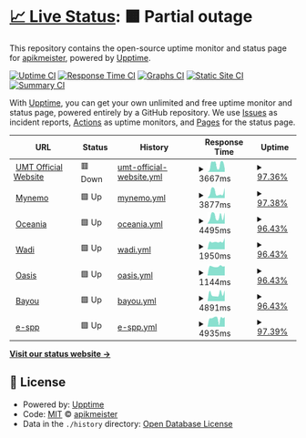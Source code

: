 # [📈 Live Status](https://apikmeister.github.io/umt-web-uptime): <!--live status--> **🟧 Partial outage**

This repository contains the open-source uptime monitor and status page for [apikmeister](https://apikmeister.github.io/umt-web-uptime), powered by [Upptime](https://github.com/upptime/upptime).

[![Uptime CI](https://github.com/apikmeister/umt-web-uptime/workflows/Uptime%20CI/badge.svg)](https://github.com/apikmeister/umt-web-uptime/actions?query=workflow%3A%22Uptime+CI%22)
[![Response Time CI](https://github.com/apikmeister/umt-web-uptime/workflows/Response%20Time%20CI/badge.svg)](https://github.com/apikmeister/umt-web-uptime/actions?query=workflow%3A%22Response+Time+CI%22)
[![Graphs CI](https://github.com/apikmeister/umt-web-uptime/workflows/Graphs%20CI/badge.svg)](https://github.com/apikmeister/umt-web-uptime/actions?query=workflow%3A%22Graphs+CI%22)
[![Static Site CI](https://github.com/apikmeister/umt-web-uptime/workflows/Static%20Site%20CI/badge.svg)](https://github.com/apikmeister/umt-web-uptime/actions?query=workflow%3A%22Static+Site+CI%22)
[![Summary CI](https://github.com/apikmeister/umt-web-uptime/workflows/Summary%20CI/badge.svg)](https://github.com/apikmeister/umt-web-uptime/actions?query=workflow%3A%22Summary+CI%22)

With [Upptime](https://upptime.js.org), you can get your own unlimited and free uptime monitor and status page, powered entirely by a GitHub repository. We use [Issues](https://github.com/apikmeister/umt-web-uptime/issues) as incident reports, [Actions](https://github.com/apikmeister/umt-web-uptime/actions) as uptime monitors, and [Pages](https://apikmeister.github.io/umt-web-uptime) for the status page.

<!--start: status pages-->
<!-- This summary is generated by Upptime (https://github.com/upptime/upptime) -->
<!-- Do not edit this manually, your changes will be overwritten -->
<!-- prettier-ignore -->
| URL | Status | History | Response Time | Uptime |
| --- | ------ | ------- | ------------- | ------ |
| <img alt="" src="https://icons.duckduckgo.com/ip3/www.umt.edu.my.ico" height="13"> [UMT Official Website](https://www.umt.edu.my) | 🟥 Down | [umt-official-website.yml](https://github.com/apikmeister/umt-web-uptime/commits/HEAD/history/umt-official-website.yml) | <details><summary><img alt="Response time graph" src="./graphs/umt-official-website/response-time-week.png" height="20"> 3667ms</summary><br><a href="https://apikmeister.github.io/umt-web-uptime/history/umt-official-website"><img alt="Response time 3508" src="https://img.shields.io/endpoint?url=https%3A%2F%2Fraw.githubusercontent.com%2Fapikmeister%2Fumt-web-uptime%2FHEAD%2Fapi%2Fumt-official-website%2Fresponse-time.json"></a><br><a href="https://apikmeister.github.io/umt-web-uptime/history/umt-official-website"><img alt="24-hour response time 1524" src="https://img.shields.io/endpoint?url=https%3A%2F%2Fraw.githubusercontent.com%2Fapikmeister%2Fumt-web-uptime%2FHEAD%2Fapi%2Fumt-official-website%2Fresponse-time-day.json"></a><br><a href="https://apikmeister.github.io/umt-web-uptime/history/umt-official-website"><img alt="7-day response time 3667" src="https://img.shields.io/endpoint?url=https%3A%2F%2Fraw.githubusercontent.com%2Fapikmeister%2Fumt-web-uptime%2FHEAD%2Fapi%2Fumt-official-website%2Fresponse-time-week.json"></a><br><a href="https://apikmeister.github.io/umt-web-uptime/history/umt-official-website"><img alt="30-day response time 3508" src="https://img.shields.io/endpoint?url=https%3A%2F%2Fraw.githubusercontent.com%2Fapikmeister%2Fumt-web-uptime%2FHEAD%2Fapi%2Fumt-official-website%2Fresponse-time-month.json"></a><br><a href="https://apikmeister.github.io/umt-web-uptime/history/umt-official-website"><img alt="1-year response time 3508" src="https://img.shields.io/endpoint?url=https%3A%2F%2Fraw.githubusercontent.com%2Fapikmeister%2Fumt-web-uptime%2FHEAD%2Fapi%2Fumt-official-website%2Fresponse-time-year.json"></a></details> | <details><summary><a href="https://apikmeister.github.io/umt-web-uptime/history/umt-official-website">97.36%</a></summary><a href="https://apikmeister.github.io/umt-web-uptime/history/umt-official-website"><img alt="All-time uptime 88.78%" src="https://img.shields.io/endpoint?url=https%3A%2F%2Fraw.githubusercontent.com%2Fapikmeister%2Fumt-web-uptime%2FHEAD%2Fapi%2Fumt-official-website%2Fuptime.json"></a><br><a href="https://apikmeister.github.io/umt-web-uptime/history/umt-official-website"><img alt="24-hour uptime 81.53%" src="https://img.shields.io/endpoint?url=https%3A%2F%2Fraw.githubusercontent.com%2Fapikmeister%2Fumt-web-uptime%2FHEAD%2Fapi%2Fumt-official-website%2Fuptime-day.json"></a><br><a href="https://apikmeister.github.io/umt-web-uptime/history/umt-official-website"><img alt="7-day uptime 97.36%" src="https://img.shields.io/endpoint?url=https%3A%2F%2Fraw.githubusercontent.com%2Fapikmeister%2Fumt-web-uptime%2FHEAD%2Fapi%2Fumt-official-website%2Fuptime-week.json"></a><br><a href="https://apikmeister.github.io/umt-web-uptime/history/umt-official-website"><img alt="30-day uptime 88.78%" src="https://img.shields.io/endpoint?url=https%3A%2F%2Fraw.githubusercontent.com%2Fapikmeister%2Fumt-web-uptime%2FHEAD%2Fapi%2Fumt-official-website%2Fuptime-month.json"></a><br><a href="https://apikmeister.github.io/umt-web-uptime/history/umt-official-website"><img alt="1-year uptime 88.78%" src="https://img.shields.io/endpoint?url=https%3A%2F%2Fraw.githubusercontent.com%2Fapikmeister%2Fumt-web-uptime%2FHEAD%2Fapi%2Fumt-official-website%2Fuptime-year.json"></a></details>
| <img alt="" src="https://icons.duckduckgo.com/ip3/mynemo.umt.edu.my.ico" height="13"> [Mynemo](https://mynemo.umt.edu.my) | 🟩 Up | [mynemo.yml](https://github.com/apikmeister/umt-web-uptime/commits/HEAD/history/mynemo.yml) | <details><summary><img alt="Response time graph" src="./graphs/mynemo/response-time-week.png" height="20"> 3877ms</summary><br><a href="https://apikmeister.github.io/umt-web-uptime/history/mynemo"><img alt="Response time 3620" src="https://img.shields.io/endpoint?url=https%3A%2F%2Fraw.githubusercontent.com%2Fapikmeister%2Fumt-web-uptime%2FHEAD%2Fapi%2Fmynemo%2Fresponse-time.json"></a><br><a href="https://apikmeister.github.io/umt-web-uptime/history/mynemo"><img alt="24-hour response time 7274" src="https://img.shields.io/endpoint?url=https%3A%2F%2Fraw.githubusercontent.com%2Fapikmeister%2Fumt-web-uptime%2FHEAD%2Fapi%2Fmynemo%2Fresponse-time-day.json"></a><br><a href="https://apikmeister.github.io/umt-web-uptime/history/mynemo"><img alt="7-day response time 3877" src="https://img.shields.io/endpoint?url=https%3A%2F%2Fraw.githubusercontent.com%2Fapikmeister%2Fumt-web-uptime%2FHEAD%2Fapi%2Fmynemo%2Fresponse-time-week.json"></a><br><a href="https://apikmeister.github.io/umt-web-uptime/history/mynemo"><img alt="30-day response time 3620" src="https://img.shields.io/endpoint?url=https%3A%2F%2Fraw.githubusercontent.com%2Fapikmeister%2Fumt-web-uptime%2FHEAD%2Fapi%2Fmynemo%2Fresponse-time-month.json"></a><br><a href="https://apikmeister.github.io/umt-web-uptime/history/mynemo"><img alt="1-year response time 3620" src="https://img.shields.io/endpoint?url=https%3A%2F%2Fraw.githubusercontent.com%2Fapikmeister%2Fumt-web-uptime%2FHEAD%2Fapi%2Fmynemo%2Fresponse-time-year.json"></a></details> | <details><summary><a href="https://apikmeister.github.io/umt-web-uptime/history/mynemo">97.38%</a></summary><a href="https://apikmeister.github.io/umt-web-uptime/history/mynemo"><img alt="All-time uptime 88.77%" src="https://img.shields.io/endpoint?url=https%3A%2F%2Fraw.githubusercontent.com%2Fapikmeister%2Fumt-web-uptime%2FHEAD%2Fapi%2Fmynemo%2Fuptime.json"></a><br><a href="https://apikmeister.github.io/umt-web-uptime/history/mynemo"><img alt="24-hour uptime 81.66%" src="https://img.shields.io/endpoint?url=https%3A%2F%2Fraw.githubusercontent.com%2Fapikmeister%2Fumt-web-uptime%2FHEAD%2Fapi%2Fmynemo%2Fuptime-day.json"></a><br><a href="https://apikmeister.github.io/umt-web-uptime/history/mynemo"><img alt="7-day uptime 97.38%" src="https://img.shields.io/endpoint?url=https%3A%2F%2Fraw.githubusercontent.com%2Fapikmeister%2Fumt-web-uptime%2FHEAD%2Fapi%2Fmynemo%2Fuptime-week.json"></a><br><a href="https://apikmeister.github.io/umt-web-uptime/history/mynemo"><img alt="30-day uptime 88.77%" src="https://img.shields.io/endpoint?url=https%3A%2F%2Fraw.githubusercontent.com%2Fapikmeister%2Fumt-web-uptime%2FHEAD%2Fapi%2Fmynemo%2Fuptime-month.json"></a><br><a href="https://apikmeister.github.io/umt-web-uptime/history/mynemo"><img alt="1-year uptime 88.77%" src="https://img.shields.io/endpoint?url=https%3A%2F%2Fraw.githubusercontent.com%2Fapikmeister%2Fumt-web-uptime%2FHEAD%2Fapi%2Fmynemo%2Fuptime-year.json"></a></details>
| <img alt="" src="https://icons.duckduckgo.com/ip3/epembelajaran.umt.edu.my.ico" height="13"> [Oceania](https://epembelajaran.umt.edu.my/oceania/) | 🟩 Up | [oceania.yml](https://github.com/apikmeister/umt-web-uptime/commits/HEAD/history/oceania.yml) | <details><summary><img alt="Response time graph" src="./graphs/oceania/response-time-week.png" height="20"> 4495ms</summary><br><a href="https://apikmeister.github.io/umt-web-uptime/history/oceania"><img alt="Response time 4275" src="https://img.shields.io/endpoint?url=https%3A%2F%2Fraw.githubusercontent.com%2Fapikmeister%2Fumt-web-uptime%2FHEAD%2Fapi%2Foceania%2Fresponse-time.json"></a><br><a href="https://apikmeister.github.io/umt-web-uptime/history/oceania"><img alt="24-hour response time 4817" src="https://img.shields.io/endpoint?url=https%3A%2F%2Fraw.githubusercontent.com%2Fapikmeister%2Fumt-web-uptime%2FHEAD%2Fapi%2Foceania%2Fresponse-time-day.json"></a><br><a href="https://apikmeister.github.io/umt-web-uptime/history/oceania"><img alt="7-day response time 4495" src="https://img.shields.io/endpoint?url=https%3A%2F%2Fraw.githubusercontent.com%2Fapikmeister%2Fumt-web-uptime%2FHEAD%2Fapi%2Foceania%2Fresponse-time-week.json"></a><br><a href="https://apikmeister.github.io/umt-web-uptime/history/oceania"><img alt="30-day response time 4275" src="https://img.shields.io/endpoint?url=https%3A%2F%2Fraw.githubusercontent.com%2Fapikmeister%2Fumt-web-uptime%2FHEAD%2Fapi%2Foceania%2Fresponse-time-month.json"></a><br><a href="https://apikmeister.github.io/umt-web-uptime/history/oceania"><img alt="1-year response time 4275" src="https://img.shields.io/endpoint?url=https%3A%2F%2Fraw.githubusercontent.com%2Fapikmeister%2Fumt-web-uptime%2FHEAD%2Fapi%2Foceania%2Fresponse-time-year.json"></a></details> | <details><summary><a href="https://apikmeister.github.io/umt-web-uptime/history/oceania">96.43%</a></summary><a href="https://apikmeister.github.io/umt-web-uptime/history/oceania"><img alt="All-time uptime 87.95%" src="https://img.shields.io/endpoint?url=https%3A%2F%2Fraw.githubusercontent.com%2Fapikmeister%2Fumt-web-uptime%2FHEAD%2Fapi%2Foceania%2Fuptime.json"></a><br><a href="https://apikmeister.github.io/umt-web-uptime/history/oceania"><img alt="24-hour uptime 75.02%" src="https://img.shields.io/endpoint?url=https%3A%2F%2Fraw.githubusercontent.com%2Fapikmeister%2Fumt-web-uptime%2FHEAD%2Fapi%2Foceania%2Fuptime-day.json"></a><br><a href="https://apikmeister.github.io/umt-web-uptime/history/oceania"><img alt="7-day uptime 96.43%" src="https://img.shields.io/endpoint?url=https%3A%2F%2Fraw.githubusercontent.com%2Fapikmeister%2Fumt-web-uptime%2FHEAD%2Fapi%2Foceania%2Fuptime-week.json"></a><br><a href="https://apikmeister.github.io/umt-web-uptime/history/oceania"><img alt="30-day uptime 87.95%" src="https://img.shields.io/endpoint?url=https%3A%2F%2Fraw.githubusercontent.com%2Fapikmeister%2Fumt-web-uptime%2FHEAD%2Fapi%2Foceania%2Fuptime-month.json"></a><br><a href="https://apikmeister.github.io/umt-web-uptime/history/oceania"><img alt="1-year uptime 87.95%" src="https://img.shields.io/endpoint?url=https%3A%2F%2Fraw.githubusercontent.com%2Fapikmeister%2Fumt-web-uptime%2FHEAD%2Fapi%2Foceania%2Fuptime-year.json"></a></details>
| <img alt="" src="https://icons.duckduckgo.com/ip3/epembelajaran.umt.edu.my.ico" height="13"> [Wadi](https://epembelajaran.umt.edu.my/wadi/) | 🟩 Up | [wadi.yml](https://github.com/apikmeister/umt-web-uptime/commits/HEAD/history/wadi.yml) | <details><summary><img alt="Response time graph" src="./graphs/wadi/response-time-week.png" height="20"> 1950ms</summary><br><a href="https://apikmeister.github.io/umt-web-uptime/history/wadi"><img alt="Response time 1952" src="https://img.shields.io/endpoint?url=https%3A%2F%2Fraw.githubusercontent.com%2Fapikmeister%2Fumt-web-uptime%2FHEAD%2Fapi%2Fwadi%2Fresponse-time.json"></a><br><a href="https://apikmeister.github.io/umt-web-uptime/history/wadi"><img alt="24-hour response time 2230" src="https://img.shields.io/endpoint?url=https%3A%2F%2Fraw.githubusercontent.com%2Fapikmeister%2Fumt-web-uptime%2FHEAD%2Fapi%2Fwadi%2Fresponse-time-day.json"></a><br><a href="https://apikmeister.github.io/umt-web-uptime/history/wadi"><img alt="7-day response time 1950" src="https://img.shields.io/endpoint?url=https%3A%2F%2Fraw.githubusercontent.com%2Fapikmeister%2Fumt-web-uptime%2FHEAD%2Fapi%2Fwadi%2Fresponse-time-week.json"></a><br><a href="https://apikmeister.github.io/umt-web-uptime/history/wadi"><img alt="30-day response time 1952" src="https://img.shields.io/endpoint?url=https%3A%2F%2Fraw.githubusercontent.com%2Fapikmeister%2Fumt-web-uptime%2FHEAD%2Fapi%2Fwadi%2Fresponse-time-month.json"></a><br><a href="https://apikmeister.github.io/umt-web-uptime/history/wadi"><img alt="1-year response time 1952" src="https://img.shields.io/endpoint?url=https%3A%2F%2Fraw.githubusercontent.com%2Fapikmeister%2Fumt-web-uptime%2FHEAD%2Fapi%2Fwadi%2Fresponse-time-year.json"></a></details> | <details><summary><a href="https://apikmeister.github.io/umt-web-uptime/history/wadi">96.43%</a></summary><a href="https://apikmeister.github.io/umt-web-uptime/history/wadi"><img alt="All-time uptime 87.95%" src="https://img.shields.io/endpoint?url=https%3A%2F%2Fraw.githubusercontent.com%2Fapikmeister%2Fumt-web-uptime%2FHEAD%2Fapi%2Fwadi%2Fuptime.json"></a><br><a href="https://apikmeister.github.io/umt-web-uptime/history/wadi"><img alt="24-hour uptime 75.02%" src="https://img.shields.io/endpoint?url=https%3A%2F%2Fraw.githubusercontent.com%2Fapikmeister%2Fumt-web-uptime%2FHEAD%2Fapi%2Fwadi%2Fuptime-day.json"></a><br><a href="https://apikmeister.github.io/umt-web-uptime/history/wadi"><img alt="7-day uptime 96.43%" src="https://img.shields.io/endpoint?url=https%3A%2F%2Fraw.githubusercontent.com%2Fapikmeister%2Fumt-web-uptime%2FHEAD%2Fapi%2Fwadi%2Fuptime-week.json"></a><br><a href="https://apikmeister.github.io/umt-web-uptime/history/wadi"><img alt="30-day uptime 87.95%" src="https://img.shields.io/endpoint?url=https%3A%2F%2Fraw.githubusercontent.com%2Fapikmeister%2Fumt-web-uptime%2FHEAD%2Fapi%2Fwadi%2Fuptime-month.json"></a><br><a href="https://apikmeister.github.io/umt-web-uptime/history/wadi"><img alt="1-year uptime 87.95%" src="https://img.shields.io/endpoint?url=https%3A%2F%2Fraw.githubusercontent.com%2Fapikmeister%2Fumt-web-uptime%2FHEAD%2Fapi%2Fwadi%2Fuptime-year.json"></a></details>
| <img alt="" src="https://icons.duckduckgo.com/ip3/epembelajaran.umt.edu.my.ico" height="13"> [Oasis](https://epembelajaran.umt.edu.my/oasis/) | 🟩 Up | [oasis.yml](https://github.com/apikmeister/umt-web-uptime/commits/HEAD/history/oasis.yml) | <details><summary><img alt="Response time graph" src="./graphs/oasis/response-time-week.png" height="20"> 1144ms</summary><br><a href="https://apikmeister.github.io/umt-web-uptime/history/oasis"><img alt="Response time 1160" src="https://img.shields.io/endpoint?url=https%3A%2F%2Fraw.githubusercontent.com%2Fapikmeister%2Fumt-web-uptime%2FHEAD%2Fapi%2Foasis%2Fresponse-time.json"></a><br><a href="https://apikmeister.github.io/umt-web-uptime/history/oasis"><img alt="24-hour response time 958" src="https://img.shields.io/endpoint?url=https%3A%2F%2Fraw.githubusercontent.com%2Fapikmeister%2Fumt-web-uptime%2FHEAD%2Fapi%2Foasis%2Fresponse-time-day.json"></a><br><a href="https://apikmeister.github.io/umt-web-uptime/history/oasis"><img alt="7-day response time 1144" src="https://img.shields.io/endpoint?url=https%3A%2F%2Fraw.githubusercontent.com%2Fapikmeister%2Fumt-web-uptime%2FHEAD%2Fapi%2Foasis%2Fresponse-time-week.json"></a><br><a href="https://apikmeister.github.io/umt-web-uptime/history/oasis"><img alt="30-day response time 1160" src="https://img.shields.io/endpoint?url=https%3A%2F%2Fraw.githubusercontent.com%2Fapikmeister%2Fumt-web-uptime%2FHEAD%2Fapi%2Foasis%2Fresponse-time-month.json"></a><br><a href="https://apikmeister.github.io/umt-web-uptime/history/oasis"><img alt="1-year response time 1160" src="https://img.shields.io/endpoint?url=https%3A%2F%2Fraw.githubusercontent.com%2Fapikmeister%2Fumt-web-uptime%2FHEAD%2Fapi%2Foasis%2Fresponse-time-year.json"></a></details> | <details><summary><a href="https://apikmeister.github.io/umt-web-uptime/history/oasis">96.43%</a></summary><a href="https://apikmeister.github.io/umt-web-uptime/history/oasis"><img alt="All-time uptime 87.95%" src="https://img.shields.io/endpoint?url=https%3A%2F%2Fraw.githubusercontent.com%2Fapikmeister%2Fumt-web-uptime%2FHEAD%2Fapi%2Foasis%2Fuptime.json"></a><br><a href="https://apikmeister.github.io/umt-web-uptime/history/oasis"><img alt="24-hour uptime 75.02%" src="https://img.shields.io/endpoint?url=https%3A%2F%2Fraw.githubusercontent.com%2Fapikmeister%2Fumt-web-uptime%2FHEAD%2Fapi%2Foasis%2Fuptime-day.json"></a><br><a href="https://apikmeister.github.io/umt-web-uptime/history/oasis"><img alt="7-day uptime 96.43%" src="https://img.shields.io/endpoint?url=https%3A%2F%2Fraw.githubusercontent.com%2Fapikmeister%2Fumt-web-uptime%2FHEAD%2Fapi%2Foasis%2Fuptime-week.json"></a><br><a href="https://apikmeister.github.io/umt-web-uptime/history/oasis"><img alt="30-day uptime 87.95%" src="https://img.shields.io/endpoint?url=https%3A%2F%2Fraw.githubusercontent.com%2Fapikmeister%2Fumt-web-uptime%2FHEAD%2Fapi%2Foasis%2Fuptime-month.json"></a><br><a href="https://apikmeister.github.io/umt-web-uptime/history/oasis"><img alt="1-year uptime 87.95%" src="https://img.shields.io/endpoint?url=https%3A%2F%2Fraw.githubusercontent.com%2Fapikmeister%2Fumt-web-uptime%2FHEAD%2Fapi%2Foasis%2Fuptime-year.json"></a></details>
| <img alt="" src="https://icons.duckduckgo.com/ip3/bayou.umt.edu.my.ico" height="13"> [Bayou](https://bayou.umt.edu.my) | 🟩 Up | [bayou.yml](https://github.com/apikmeister/umt-web-uptime/commits/HEAD/history/bayou.yml) | <details><summary><img alt="Response time graph" src="./graphs/bayou/response-time-week.png" height="20"> 4891ms</summary><br><a href="https://apikmeister.github.io/umt-web-uptime/history/bayou"><img alt="Response time 5136" src="https://img.shields.io/endpoint?url=https%3A%2F%2Fraw.githubusercontent.com%2Fapikmeister%2Fumt-web-uptime%2FHEAD%2Fapi%2Fbayou%2Fresponse-time.json"></a><br><a href="https://apikmeister.github.io/umt-web-uptime/history/bayou"><img alt="24-hour response time 7313" src="https://img.shields.io/endpoint?url=https%3A%2F%2Fraw.githubusercontent.com%2Fapikmeister%2Fumt-web-uptime%2FHEAD%2Fapi%2Fbayou%2Fresponse-time-day.json"></a><br><a href="https://apikmeister.github.io/umt-web-uptime/history/bayou"><img alt="7-day response time 4891" src="https://img.shields.io/endpoint?url=https%3A%2F%2Fraw.githubusercontent.com%2Fapikmeister%2Fumt-web-uptime%2FHEAD%2Fapi%2Fbayou%2Fresponse-time-week.json"></a><br><a href="https://apikmeister.github.io/umt-web-uptime/history/bayou"><img alt="30-day response time 5136" src="https://img.shields.io/endpoint?url=https%3A%2F%2Fraw.githubusercontent.com%2Fapikmeister%2Fumt-web-uptime%2FHEAD%2Fapi%2Fbayou%2Fresponse-time-month.json"></a><br><a href="https://apikmeister.github.io/umt-web-uptime/history/bayou"><img alt="1-year response time 5136" src="https://img.shields.io/endpoint?url=https%3A%2F%2Fraw.githubusercontent.com%2Fapikmeister%2Fumt-web-uptime%2FHEAD%2Fapi%2Fbayou%2Fresponse-time-year.json"></a></details> | <details><summary><a href="https://apikmeister.github.io/umt-web-uptime/history/bayou">96.43%</a></summary><a href="https://apikmeister.github.io/umt-web-uptime/history/bayou"><img alt="All-time uptime 87.96%" src="https://img.shields.io/endpoint?url=https%3A%2F%2Fraw.githubusercontent.com%2Fapikmeister%2Fumt-web-uptime%2FHEAD%2Fapi%2Fbayou%2Fuptime.json"></a><br><a href="https://apikmeister.github.io/umt-web-uptime/history/bayou"><img alt="24-hour uptime 75.03%" src="https://img.shields.io/endpoint?url=https%3A%2F%2Fraw.githubusercontent.com%2Fapikmeister%2Fumt-web-uptime%2FHEAD%2Fapi%2Fbayou%2Fuptime-day.json"></a><br><a href="https://apikmeister.github.io/umt-web-uptime/history/bayou"><img alt="7-day uptime 96.43%" src="https://img.shields.io/endpoint?url=https%3A%2F%2Fraw.githubusercontent.com%2Fapikmeister%2Fumt-web-uptime%2FHEAD%2Fapi%2Fbayou%2Fuptime-week.json"></a><br><a href="https://apikmeister.github.io/umt-web-uptime/history/bayou"><img alt="30-day uptime 87.96%" src="https://img.shields.io/endpoint?url=https%3A%2F%2Fraw.githubusercontent.com%2Fapikmeister%2Fumt-web-uptime%2FHEAD%2Fapi%2Fbayou%2Fuptime-month.json"></a><br><a href="https://apikmeister.github.io/umt-web-uptime/history/bayou"><img alt="1-year uptime 87.96%" src="https://img.shields.io/endpoint?url=https%3A%2F%2Fraw.githubusercontent.com%2Fapikmeister%2Fumt-web-uptime%2FHEAD%2Fapi%2Fbayou%2Fuptime-year.json"></a></details>
| <img alt="" src="https://icons.duckduckgo.com/ip3/e-spp.umt.edu.my.ico" height="13"> [e-spp](http://e-spp.umt.edu.my) | 🟩 Up | [e-spp.yml](https://github.com/apikmeister/umt-web-uptime/commits/HEAD/history/e-spp.yml) | <details><summary><img alt="Response time graph" src="./graphs/e-spp/response-time-week.png" height="20"> 4935ms</summary><br><a href="https://apikmeister.github.io/umt-web-uptime/history/e-spp"><img alt="Response time 4490" src="https://img.shields.io/endpoint?url=https%3A%2F%2Fraw.githubusercontent.com%2Fapikmeister%2Fumt-web-uptime%2FHEAD%2Fapi%2Fe-spp%2Fresponse-time.json"></a><br><a href="https://apikmeister.github.io/umt-web-uptime/history/e-spp"><img alt="24-hour response time 7316" src="https://img.shields.io/endpoint?url=https%3A%2F%2Fraw.githubusercontent.com%2Fapikmeister%2Fumt-web-uptime%2FHEAD%2Fapi%2Fe-spp%2Fresponse-time-day.json"></a><br><a href="https://apikmeister.github.io/umt-web-uptime/history/e-spp"><img alt="7-day response time 4935" src="https://img.shields.io/endpoint?url=https%3A%2F%2Fraw.githubusercontent.com%2Fapikmeister%2Fumt-web-uptime%2FHEAD%2Fapi%2Fe-spp%2Fresponse-time-week.json"></a><br><a href="https://apikmeister.github.io/umt-web-uptime/history/e-spp"><img alt="30-day response time 4490" src="https://img.shields.io/endpoint?url=https%3A%2F%2Fraw.githubusercontent.com%2Fapikmeister%2Fumt-web-uptime%2FHEAD%2Fapi%2Fe-spp%2Fresponse-time-month.json"></a><br><a href="https://apikmeister.github.io/umt-web-uptime/history/e-spp"><img alt="1-year response time 4490" src="https://img.shields.io/endpoint?url=https%3A%2F%2Fraw.githubusercontent.com%2Fapikmeister%2Fumt-web-uptime%2FHEAD%2Fapi%2Fe-spp%2Fresponse-time-year.json"></a></details> | <details><summary><a href="https://apikmeister.github.io/umt-web-uptime/history/e-spp">97.39%</a></summary><a href="https://apikmeister.github.io/umt-web-uptime/history/e-spp"><img alt="All-time uptime 97.76%" src="https://img.shields.io/endpoint?url=https%3A%2F%2Fraw.githubusercontent.com%2Fapikmeister%2Fumt-web-uptime%2FHEAD%2Fapi%2Fe-spp%2Fuptime.json"></a><br><a href="https://apikmeister.github.io/umt-web-uptime/history/e-spp"><img alt="24-hour uptime 81.75%" src="https://img.shields.io/endpoint?url=https%3A%2F%2Fraw.githubusercontent.com%2Fapikmeister%2Fumt-web-uptime%2FHEAD%2Fapi%2Fe-spp%2Fuptime-day.json"></a><br><a href="https://apikmeister.github.io/umt-web-uptime/history/e-spp"><img alt="7-day uptime 97.39%" src="https://img.shields.io/endpoint?url=https%3A%2F%2Fraw.githubusercontent.com%2Fapikmeister%2Fumt-web-uptime%2FHEAD%2Fapi%2Fe-spp%2Fuptime-week.json"></a><br><a href="https://apikmeister.github.io/umt-web-uptime/history/e-spp"><img alt="30-day uptime 97.76%" src="https://img.shields.io/endpoint?url=https%3A%2F%2Fraw.githubusercontent.com%2Fapikmeister%2Fumt-web-uptime%2FHEAD%2Fapi%2Fe-spp%2Fuptime-month.json"></a><br><a href="https://apikmeister.github.io/umt-web-uptime/history/e-spp"><img alt="1-year uptime 97.76%" src="https://img.shields.io/endpoint?url=https%3A%2F%2Fraw.githubusercontent.com%2Fapikmeister%2Fumt-web-uptime%2FHEAD%2Fapi%2Fe-spp%2Fuptime-year.json"></a></details>

<!--end: status pages-->

[**Visit our status website →**](https://apikmeister.github.io/umt-web-uptime)

## 📄 License

- Powered by: [Upptime](https://github.com/upptime/upptime)
- Code: [MIT](./LICENSE) © [apikmeister](https://apikmeister.github.io/umt-web-uptime)
- Data in the `./history` directory: [Open Database License](https://opendatacommons.org/licenses/odbl/1-0/)
